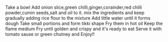 Take a bowl
Add onion slice,green chilli,ginger,corainder,red chilli powder,cumin seeds,salt and oil to it.
mix the ingredients and keep gradually adding rice flour to the mixture
Add little water until it forms dough
Take  small portions and form tikki shape
Fry them in hot oil
Keep the flame medium
Fry until golden and crispy
and it's ready to eat 
Serve it with tomato sause or green chutney and Enjoy!!
